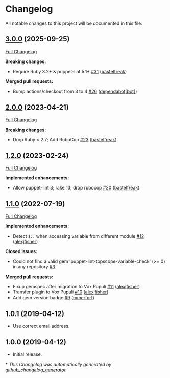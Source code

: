 # Changelog

All notable changes to this project will be documented in this file.

## [3.0.0](https://github.com/voxpupuli/puppet-lint-topscope-variable-check/tree/3.0.0) (2025-09-25)

[Full Changelog](https://github.com/voxpupuli/puppet-lint-topscope-variable-check/compare/2.0.0...3.0.0)

**Breaking changes:**

- Require Ruby 3.2+ & puppet-lint 5.1+ [\#31](https://github.com/voxpupuli/puppet-lint-topscope-variable-check/pull/31) ([bastelfreak](https://github.com/bastelfreak))

**Merged pull requests:**

- Bump actions/checkout from 3 to 4 [\#26](https://github.com/voxpupuli/puppet-lint-topscope-variable-check/pull/26) ([dependabot[bot]](https://github.com/apps/dependabot))

## [2.0.0](https://github.com/voxpupuli/puppet-lint-topscope-variable-check/tree/2.0.0) (2023-04-21)

[Full Changelog](https://github.com/voxpupuli/puppet-lint-topscope-variable-check/compare/1.2.0...2.0.0)

**Breaking changes:**

- Drop Ruby \< 2.7; Add RuboCop [\#23](https://github.com/voxpupuli/puppet-lint-topscope-variable-check/pull/23) ([bastelfreak](https://github.com/bastelfreak))

## [1.2.0](https://github.com/voxpupuli/puppet-lint-topscope-variable-check/tree/1.2.0) (2023-02-24)

[Full Changelog](https://github.com/voxpupuli/puppet-lint-topscope-variable-check/compare/1.1.0...1.2.0)

**Implemented enhancements:**

- Allow puppet-lint 3; rake 13; drop rubocop [\#20](https://github.com/voxpupuli/puppet-lint-topscope-variable-check/pull/20) ([bastelfreak](https://github.com/bastelfreak))

## [1.1.0](https://github.com/voxpupuli/puppet-lint-topscope-variable-check/tree/1.1.0) (2022-07-19)

[Full Changelog](https://github.com/voxpupuli/puppet-lint-topscope-variable-check/compare/1.0.1...1.1.0)

**Implemented enhancements:**

- Detect `$::` when accessing variable from different module [\#12](https://github.com/voxpupuli/puppet-lint-topscope-variable-check/pull/12) ([alexjfisher](https://github.com/alexjfisher))

**Closed issues:**

- Could not find a valid gem 'puppet-lint-topscope-variable-check' \(\>= 0\) in any repository [\#3](https://github.com/voxpupuli/puppet-lint-topscope-variable-check/issues/3)

**Merged pull requests:**

- Fixup gemspec after migration to Vox Pupuli [\#11](https://github.com/voxpupuli/puppet-lint-topscope-variable-check/pull/11) ([alexjfisher](https://github.com/alexjfisher))
- Transfer plugin to Vox Pupuli [\#10](https://github.com/voxpupuli/puppet-lint-topscope-variable-check/pull/10) ([alexjfisher](https://github.com/alexjfisher))
- Add gem version badge [\#9](https://github.com/voxpupuli/puppet-lint-topscope-variable-check/pull/9) ([mmerfort](https://github.com/mmerfort))

## 1.0.1 (2019-04-12)

* Use correct email address.

## 1.0.0 (2019-04-12)

* Initial release.


\* *This Changelog was automatically generated by [github_changelog_generator](https://github.com/github-changelog-generator/github-changelog-generator)*
